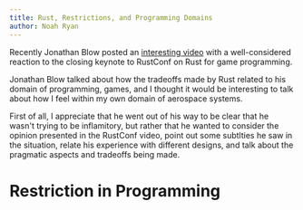 ```yaml
---
title: Rust, Restrictions, and Programming Domains
author: Noah Ryan
---
```

Recently Jonathan Blow posted an [interesting video](https://www.youtube.com/watch?v=4t1K66dMhWk)
with a well-considered reaction to the closing keynote to RustConf on Rust for game programming.


Jonathan Blow talked about how the tradeoffs made by Rust related to his domain of
programming, games, and I thought it would be interesting to talk about how I feel
within my own domain of aerospace systems.


First of all, I appreciate that he went out of his way to be clear that he wasn't trying
to be inflamitory, but rather that he wanted to consider the opinion presented in the
RustConf video, point out some subtlties he saw in the situation, relate his experience
with different designs, and talk about the pragmatic aspects and tradeoffs being made.

# Restriction in Programming

